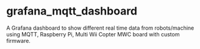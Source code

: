 # grafana_mqtt_dashboard
A Grafana dashboard to show different real time data from robots/machine using MQTT, Raspberry Pi, Multi Wii Copter MWC board with custom firmware.
